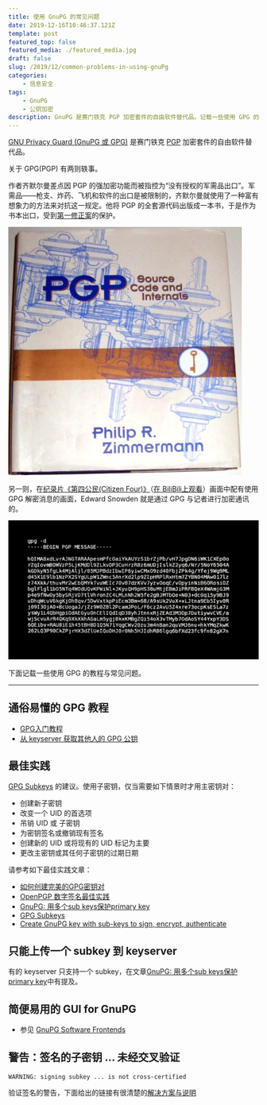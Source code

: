 ```yaml
---
title: 使用 GnuPG 的常见问题
date: 2019-12-16T10:46:37.121Z
template: post
featured_top: false
featured_media: ./featured_media.jpg
draft: false
slug: /2019/12/common-problems-in-using-gnuPg
categories: 
    - 信息安全
tags:
    - GnuPG
    - 公钥加密
description: GnuPG 是赛门铁克 PGP 加密套件的自由软件替代品。记载一些使用 GPG 的教程与常见问题。
---
```


<!-- endExcerpt -->

[GNU Privacy Guard (GnuPG 或 GPG)](https://en.wikipedia.org/wiki/GNU_Privacy_Guard) 是赛门铁克 [PGP](https://zh.wikipedia.org/wiki/PGP) 加密套件的自由软件替代品。

关于 GPG(PGP) 有两则轶事。

作者齐默尔曼差点因 PGP 的强加密功能而被指控为“没有授权的军需品出口”。军需品——枪支、炸药、飞机和软件的出口是被限制的，齐默尔曼就使用了一种富有想象力的方法来对抗这一规定。他将 PGP 的全套源代码出版成一本书，于是作为书本出口，受到[第一修正案](https://zh.wikipedia.org/wiki/%E7%AC%AC%E4%B8%80%E4%BF%AE%E6%AD%A3%E6%A1%88)的保护。

![Book: PGP Source Code and Internals](./PGP_Source_Code_and_Internals.jpg)

另一则，在[纪录片《第四公民(Citizen Four)》](https://citizenfourfilm.com/)（[在 BiliBili上观看](https://www.bilibili.com/video/av24623314/)）画面中配有使用 GPG 解密消息的画面，Edward Snowden 就是通过 GPG 与记者进行加密通讯的。

![Using GPG decrypt message in documentary Citizen Four](./citizen_four_gpg.png)

下面记载一些使用 GPG 的教程与常见问题。

---

## 通俗易懂的 GPG 教程

- [GPG入门教程](https://www.ruanyifeng.com/blog/2013/07/gpg.html)
- [从 keyserver 获取其他人的 GPG 公钥](https://vimacs.wehack.space/openpgp-about.html)

## 最佳实践

[GPG Subkeys](https://oguya.ch/posts/2016-04-01-gpg-subkeys/) 的建议。使用子密钥，仅当需要如下情景时才用主密钥对：

- 创建新子密钥
- 改变一个 UID 的首选项
- 吊销 UID 或 子密钥
- 为密钥签名或撤销现有签名
- 创建新的 UID 或将现有的 UID 标记为主要
- 更改主密钥或其任何子密钥的过期日期

请参考如下最佳实践文章：

- [如何创建完美的GPG密钥对](https://2xiangzi.blogspot.com/2016/09/perfect-gpg-keypair.html)
- [OpenPGP 数字签名最佳实践](https://github.com/mdrights/Digital-rights/blob/master/T%E6%95%99%E7%A8%8B%E5%92%8C%E7%AC%94%E8%AE%B0/2019-04-17-OpenPGP-%E6%95%B0%E5%AD%97%E7%AD%BE%E5%90%8D%E6%9C%80%E4%BD%B3%E5%AE%9E%E8%B7%B5-Mailfence.md)
- [GnuPG: 用多个sub keys保护primary key](https://jackqqcn.wordpress.com/2008/06/22/gnupg-%E7%94%A8%E5%A4%9A%E4%B8%AAsub-keys%E4%BF%9D%E6%8A%A4primary-key/)
- [GPG Subkeys](https://oguya.ch/posts/2016-04-01-gpg-subkeys/)
- [Create GnuPG key with sub-keys to sign, encrypt, authenticate](https://blog.tinned-software.net/create-gnupg-key-with-sub-keys-to-sign-encrypt-authenticate/)

## 只能上传一个 subkey 到 keyserver

有的 keyserver 只支持一个 subkey，在文章[GnuPG: 用多个sub keys保护primary key](https://jackqqcn.wordpress.com/2008/06/22/gnupg-%E7%94%A8%E5%A4%9A%E4%B8%AAsub-keys%E4%BF%9D%E6%8A%A4primary-key/)中有提及。

## 简便易用的 GUI for GnuPG

- 参见 [GnuPG Software Frontends](https://www.gnupg.org/software/frontends.html)

## 警告：签名的子密钥 ... 未经交叉验证

```shell
WARNING: signing subkey ... is not cross-certified
```

验证签名的警告，下面给出的链接有很清楚的[解决方案与说明](https://gnupg.org/faq/subkey-cross-certify.html)
